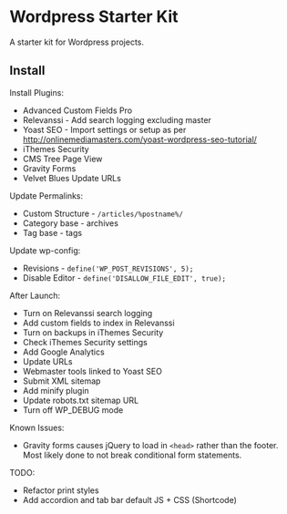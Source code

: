 # Wordpress Starter Kit

A starter kit for Wordpress projects.

## Install

Install Plugins:

- Advanced Custom Fields Pro
- Relevanssi - Add search logging excluding master
- Yoast SEO - Import settings or setup as per http://onlinemediamasters.com/yoast-wordpress-seo-tutorial/
- iThemes Security
- CMS Tree Page View
- Gravity Forms
- Velvet Blues Update URLs

Update Permalinks:

- Custom Structure - `/articles/%postname%/`
- Category base - archives
- Tag base - tags

Update wp-config:

- Revisions - `define('WP_POST_REVISIONS', 5);`
- Disable Editor - `define('DISALLOW_FILE_EDIT', true);`

After Launch:

- Turn on Relevanssi search logging
- Add custom fields to index in Relevanssi
- Turn on backups in iThemes Security
- Check iThemes Security settings
- Add Google Analytics
- Update URLs
- Webmaster tools linked to Yoast SEO
- Submit XML sitemap
- Add minify plugin
- Update robots.txt sitemap URL
- Turn off WP_DEBUG mode

Known Issues:

- Gravity forms causes jQuery to load in `<head>` rather than the footer. Most likely done to not break conditional form statements.

TODO:

- Refactor print styles
- Add accordion and tab bar default JS + CSS (Shortcode)